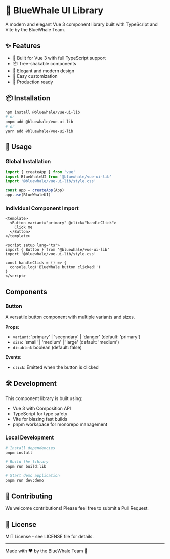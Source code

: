 # 🐋 BlueWhale UI Library

A modern and elegant Vue 3 component library built with TypeScript and Vite by the BlueWhale Team.

## ✨ Features

- 🚀 Built for Vue 3 with full TypeScript support
- 📦 Tree-shakable components
- 🎨 Elegant and modern design
- 🔧 Easy customization
- 💪 Production ready

## 📦 Installation

```bash
npm install @bluewhale/vue-ui-lib
# or
pnpm add @bluewhale/vue-ui-lib
# or
yarn add @bluewhale/vue-ui-lib
```

## 🚀 Usage

### Global Installation

```ts
import { createApp } from 'vue'
import BlueWhaleUI from '@bluewhale/vue-ui-lib'
import '@bluewhale/vue-ui-lib/style.css'

const app = createApp(App)
app.use(BlueWhaleUI)
```

### Individual Component Import

```vue
<template>
  <Button variant="primary" @click="handleClick">
    Click me
  </Button>
</template>

<script setup lang="ts">
import { Button } from '@bluewhale/vue-ui-lib'
import '@bluewhale/vue-ui-lib/style.css'

const handleClick = () => {
  console.log('BlueWhale button clicked!')
}
</script>
```

## Components

### Button

A versatile button component with multiple variants and sizes.

**Props:**
- `variant`: 'primary' | 'secondary' | 'danger' (default: 'primary')
- `size`: 'small' | 'medium' | 'large' (default: 'medium')
- `disabled`: boolean (default: false)

**Events:**
- `click`: Emitted when the button is clicked

## 🛠️ Development

This component library is built using:
- Vue 3 with Composition API
- TypeScript for type safety
- Vite for blazing fast builds
- pnpm workspace for monorepo management

### Local Development

```bash
# Install dependencies
pnpm install

# Build the library
pnpm run build:lib

# Start demo application
pnpm run dev:demo
```

## 🤝 Contributing

We welcome contributions! Please feel free to submit a Pull Request.

## 📄 License

MIT License - see LICENSE file for details.

---

Made with ❤️ by the BlueWhale Team 🐋